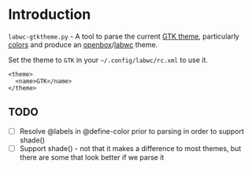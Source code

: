 # Introduction

`labwc-gtktheme.py` - A tool to parse the current [GTK theme], particularly
[colors] and produce an [openbox]/[labwc] theme.

Set the theme to `GTK` in your `~/.config/labwc/rc.xml` to use it.

```
<theme>
  <name>GTK</name>
</theme>
```

## TODO

- [ ] Resolve @labels in @define-color prior to parsing in order to support shade()
- [ ] Support shade() - not that it makes a difference to most themes, but there
      are some that look better if we parse it

[GTK theme]: https://docs.gtk.org/gtk3/css-overview.html
[colors]: https://docs.gtk.org/gtk3/css-overview.html#colors
[openbox]: http://openbox.org/
[labwc]: https://github.com/labwc/labwc
